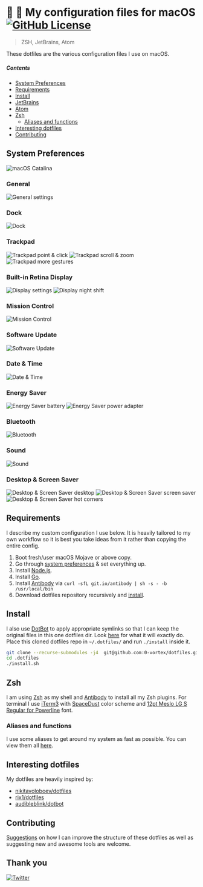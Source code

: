 # :rocket: :construction: My configuration files for macOS [![GitHub License](https://img.shields.io/github/license/0-vortex/vortex.name.svg)](https://github.com/0-vortex/vortex.name/blob/master/LICENSE)  

> ZSH, JetBrains, Atom

These dotfiles are the various configuration files I use on macOS.

##### Contents

- [System Preferences](#system-preferences)
- [Requirements](#requirements)
- [Install](#install)
- [JetBrains](#jetbrains)
- [Atom](#atom)
- [Zsh](#zsh)
  - [Aliases and functions](#aliases-and-functions)
- [Interesting dotfiles](#interesting-dotfiles)
- [Contributing](#contributing)

## System Preferences

![macOS Catalina](static/preferences/macos-catalina.png)

### General

![General settings](static/preferences/general.png)

### Dock

![Dock](static/preferences/dock.png)

### Trackpad

![Trackpad point & click](static/preferences/trackpad-1-point-and-click.png)
![Trackpad scroll & zoom](static/preferences/trackpad-2-scroll-and-zoom.png)
![Trackpad more gestures](static/preferences/trackpad-3-more-gestures.png)

### Built-in Retina Display

![Display settings](static/preferences/displays-1-display.png)
![Display night shift](static/preferences/displays-2-night-shift.png)

### Mission Control

![Mission Control](static/preferences/mission-control.png)

### Software Update

![Software Update](static/preferences/software-update.png)

### Date & Time

![Date & Time](static/preferences/date-and-time.png)

### Energy Saver

![Energy Saver battery](static/preferences/energy-saver-1-battery.png)
![Energy Saver power adapter](static/preferences/energy-saver-1-power-adapter.png)

### Bluetooth

![Bluetooth](static/preferences/bluetooth.png)

### Sound

![Sound](static/preferences/sound.png)

### Desktop & Screen Saver

![Desktop & Screen Saver desktop](static/preferences/desktop-and-screensaver-1-desktop.png)
![Desktop & Screen Saver screen saver](static/preferences/desktop-and-screensaver-2-screen-saver.png)
![Desktop & Screen Saver hot corners](static/preferences/desktop-and-screensaver-3-hot-corners.png)

## Requirements

I describe my custom configuration I use below. It is heavily tailored to my own workflow so it is best you take ideas from it rather than copying the entire config.

1. Boot fresh/user macOS Mojave or above copy.
2. Go through [system preferences](#system-preferences) & set everything up.
3. Install [Node.js](https://nodejs.org/en/).
4. Install [Go](https://golang.org/dl/).
5. Install [Antibody](http://getantibody.github.io/) via ``curl -sfL git.io/antibody | sh -s - -b /usr/local/bin``
6. Download dotfiles repository recursively and [install](#install).

## Install

I also use [DotBot](https://github.com/anishathalye/dotbot) to apply appropriate symlinks so that I can keep the original files in this one dotfiles dir. Look [here](https://raw.githubusercontent.com/0-vortex/dotfiles/master/.install.conf.yaml) for what it will exactly do. Place this cloned dotfiles repo in `~/.dotfiles/` and run `./install` inside it.

```bash
git clone --recurse-submodules -j4  git@github.com:0-vortex/dotfiles.git .dotfiles
cd .dotfiles
./install.sh
```

## Zsh

I am using [Zsh](http://www.zsh.org) as my shell and [Antibody](https://github.com/getantibody/antibody) to install all my Zsh plugins. For terminal I use [iTerm3](https://www.iterm2.com) with [SpaceDust](https://raw.githubusercontent.com/mbadolato/iTerm2-Color-Schemes/master/schemes/Spacedust.itermcolors) color scheme and [12pt Meslo LG S Regular for Powerline](https://github.com/powerline/fonts/tree/master/Meslo%20Slashed) font.

### Aliases and functions

I use some aliases to get around my system as fast as possible. You can view them all [here](zsh/alias.zsh).

## Interesting dotfiles

My dotfiles are heavily inspired by:

- [nikitavoloboev/dotfiles](https://github.com/nikitavoloboev/dotfiles)
- [rix1/dotfiles](https://github.com/rix1/dotfiles)
- [audibleblink/dotbot](https://github.com/audibleblink/dotbot)

## Contributing

[Suggestions](../../issues/) on how I can improve the structure of these dotfiles as well as suggesting new and awesome tools are welcome.

## Thank you

[![Twitter](https://bit.ly/2K9PC8q)](https://twitter.com/0_vortex)
